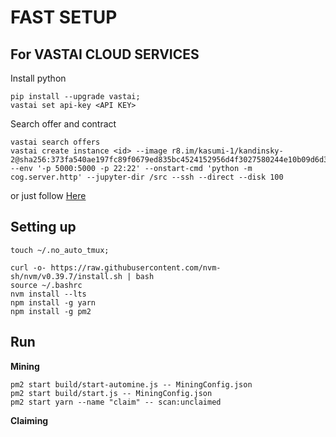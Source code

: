 # FAST SETUP

## For VASTAI CLOUD SERVICES
Install python
```
pip install --upgrade vastai;
vastai set api-key <API KEY>
```
Search offer and contract
```
vastai search offers
vastai create instance <id> --image r8.im/kasumi-1/kandinsky-2@sha256:373fa540ae197fc89f0679ed835bc4524152956d4f3027580244e10b09d6d3a5 --env '-p 5000:5000 -p 22:22' --onstart-cmd 'python -m cog.server.http' --jupyter-dir /src --ssh --direct --disk 100
```
or just follow [Here](https://cloud.vast.ai/cli/) 

## Setting up
```
touch ~/.no_auto_tmux;
```
```
curl -o- https://raw.githubusercontent.com/nvm-sh/nvm/v0.39.7/install.sh | bash
source ~/.bashrc
nvm install --lts
npm install -g yarn
npm install -g pm2
```
## Run
<b>Mining</b>
```
pm2 start build/start-automine.js -- MiningConfig.json
pm2 start build/start.js -- MiningConfig.json
pm2 start yarn --name "claim" -- scan:unclaimed
```
<b>Claiming</b>
